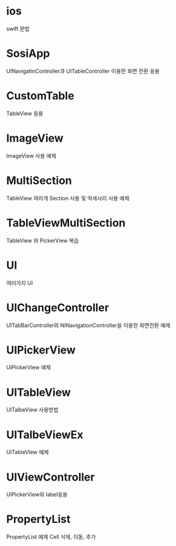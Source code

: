 # ios
swift 문법

# SosiApp
UINavigatinController과 UITableController 이용한 화면 전환 응용

# CustomTable
TableView 응용

# ImageView
ImageView 사용 예제

# MultiSection
TableView 여러개 Section 사용 및 악세사리 사용 예제

# TableViewMultiSection
TableView 와 PickerView 복습

# UI
여러가지 UI 

# UIChangeController
UITabBarController와 NINavigationController을 이용한 화면전환 예제

# UIPickerView
UIPickerView 예제

# UITableView
UITalbeView 사용방법

# UITalbeViewEx
UITableVIew 예제

# UIViewController
UIPickerView와 label응용 

# PropertyList
PropertyList 예제
Cell 삭제, 이동, 추가 
